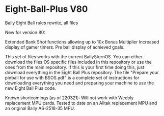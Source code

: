 # Eight-Ball-Plus V80
Bally Eight Ball rules rewrite, all files

New for version 80:  

Extended Bank Shot functions allowing up to 10x Bonus Multiplier
Increased display of gamer timers.
Pre ball display of achieved goals.

This set of files works with the current BallySternOS.  You can either download the files OS specific files included in this repository or use the ones from the main repository.  If this is your first time doing this, just download everything in the Eight Ball Plus repository.
The file "Prepare your pinball for use with BSOS.pdf" is a complete set of instructions for downloading everything you need and preparing your machine to use the new Eight Ball Plus code.

Known shortcomings (as of 220321):
  Will not work with Weebly replacement MPU cards.  Tested to date on an Alltek replacement MPU and an original Bally AS-2518-35 MPU.
